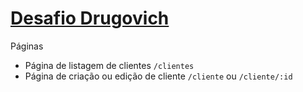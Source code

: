 # [Desafio Drugovich](https://github.com/drugovich/teste-front-end-angular)


Páginas
- Página de listagem de clientes `/clientes`
- Página de criação ou edição de cliente `/cliente` ou `/cliente/:id`
